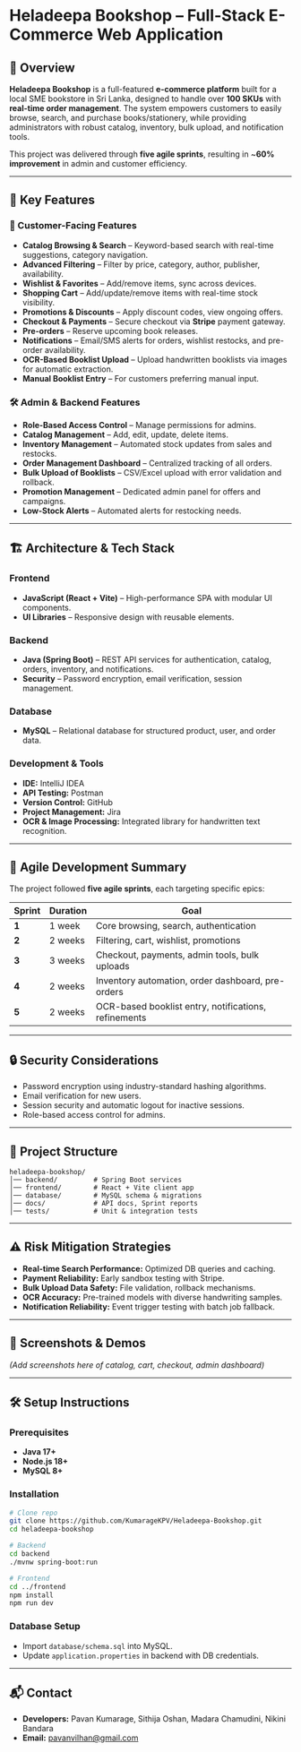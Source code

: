 # Heladeepa Bookshop – Full-Stack E-Commerce Web Application

## 📖 Overview

**Heladeepa Bookshop** is a full-featured **e-commerce platform** built for a local SME bookstore in Sri Lanka, designed to handle over **100 SKUs** with **real-time order management**.
The system empowers customers to easily browse, search, and purchase books/stationery, while providing administrators with robust catalog, inventory, bulk upload, and notification tools.

This project was delivered through **five agile sprints**, resulting in \~**60% improvement** in admin and customer efficiency.

---

## 🚀 Key Features

### 🛒 Customer-Facing Features

* **Catalog Browsing & Search** – Keyword-based search with real-time suggestions, category navigation.
* **Advanced Filtering** – Filter by price, category, author, publisher, availability.
* **Wishlist & Favorites** – Add/remove items, sync across devices.
* **Shopping Cart** – Add/update/remove items with real-time stock visibility.
* **Promotions & Discounts** – Apply discount codes, view ongoing offers.
* **Checkout & Payments** – Secure checkout via **Stripe** payment gateway.
* **Pre-orders** – Reserve upcoming book releases.
* **Notifications** – Email/SMS alerts for orders, wishlist restocks, and pre-order availability.
* **OCR-Based Booklist Upload** – Upload handwritten booklists via images for automatic extraction.
* **Manual Booklist Entry** – For customers preferring manual input.

### 🛠 Admin & Backend Features

* **Role-Based Access Control** – Manage permissions for admins.
* **Catalog Management** – Add, edit, update, delete items.
* **Inventory Management** – Automated stock updates from sales and restocks.
* **Order Management Dashboard** – Centralized tracking of all orders.
* **Bulk Upload of Booklists** – CSV/Excel upload with error validation and rollback.
* **Promotion Management** – Dedicated admin panel for offers and campaigns.
* **Low-Stock Alerts** – Automated alerts for restocking needs.

---

## 🏗 Architecture & Tech Stack

### Frontend

* **JavaScript (React + Vite)** – High-performance SPA with modular UI components.
* **UI Libraries** – Responsive design with reusable elements.

### Backend

* **Java (Spring Boot)** – REST API services for authentication, catalog, orders, inventory, and notifications.
* **Security** – Password encryption, email verification, session management.

### Database

* **MySQL** – Relational database for structured product, user, and order data.

### Development & Tools

* **IDE:** IntelliJ IDEA
* **API Testing:** Postman
* **Version Control:** GitHub
* **Project Management:** Jira
* **OCR & Image Processing:** Integrated library for handwritten text recognition.

---

## 📅 Agile Development Summary

The project followed **five agile sprints**, each targeting specific epics:

| Sprint | Duration | Goal                                                 |
| ------ | -------- | ---------------------------------------------------- |
| **1**  | 1 week   | Core browsing, search, authentication                |
| **2**  | 2 weeks  | Filtering, cart, wishlist, promotions                |
| **3**  | 3 weeks  | Checkout, payments, admin tools, bulk uploads        |
| **4**  | 2 weeks  | Inventory automation, order dashboard, pre-orders    |
| **5**  | 2 weeks  | OCR-based booklist entry, notifications, refinements |

---

## 🔒 Security Considerations

* Password encryption using industry-standard hashing algorithms.
* Email verification for new users.
* Session security and automatic logout for inactive sessions.
* Role-based access control for admins.

---

## 📂 Project Structure

```
heladeepa-bookshop/
│── backend/         # Spring Boot services
│── frontend/        # React + Vite client app
│── database/        # MySQL schema & migrations
│── docs/            # API docs, Sprint reports
│── tests/           # Unit & integration tests
```

---

## ⚠ Risk Mitigation Strategies

* **Real-time Search Performance:** Optimized DB queries and caching.
* **Payment Reliability:** Early sandbox testing with Stripe.
* **Bulk Upload Data Safety:** File validation, rollback mechanisms.
* **OCR Accuracy:** Pre-trained models with diverse handwriting samples.
* **Notification Reliability:** Event trigger testing with batch job fallback.

---

## 📸 Screenshots & Demos

*(Add screenshots here of catalog, cart, checkout, admin dashboard)*

---

## 🛠 Setup Instructions

### Prerequisites

* **Java 17+**
* **Node.js 18+**
* **MySQL 8+**

### Installation

```bash
# Clone repo
git clone https://github.com/KumarageKPV/Heladeepa-Bookshop.git
cd heladeepa-bookshop

# Backend
cd backend
./mvnw spring-boot:run

# Frontend
cd ../frontend
npm install
npm run dev
```

### Database Setup

* Import `database/schema.sql` into MySQL.
* Update `application.properties` in backend with DB credentials.

---

## 📬 Contact

* **Developers:** Pavan Kumarage, Sithija Oshan, Madara Chamudini, Nikini Bandara
* **Email:** pavanvilhan@gmail.com
